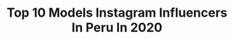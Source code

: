 ---
title: Top 10 Models Instagram Influencers In Peru In 2020
description: >-
  Find top models Instagram influencers in Peru in 2020. Most popular hashtags: #peru #love #peruana #photography.
platform: Instagram
profiles:
  - username: "brisabraunl"
    fullname: >-
      Brisa Braun Lara 🌞
    location: "Peru"
    followers: 5377
    engagement: 1618
    commentsToLikes: 0.051928
    id: ck6ti4oe401570j71jif3dfqp
    verified: false
    hashtags: "#photography, #instagram, #keepgoing, #hambre"
  - username: "sofiacajo"
    fullname: >-
      Sofía Cajo
    location: "Peru"
    followers: 28581
    engagement: 210
    commentsToLikes: 0.053831
    id: ck8szk24noqwm0j780bcd07tz
    verified: false
    hashtags: "#tip, #viaje, #xenotes, #queque"
  - username: "stephanniecarhuas"
    fullname: >-
      Stephannie Carhuas
    location: "Peru"
    followers: 6763
    engagement: 826
    commentsToLikes: 0.034239
    id: ck6ti4phc016g0j71k9bcpkg0
    verified: false
    hashtags: ""
  - username: "janetleyvany"
    fullname: >-
      Janet Leyva
    location: "Peru"
    followers: 16653
    engagement: 614
    commentsToLikes: 0.043512
    id: ck5zxhxk481jx0i14zxx3e88l
    verified: false
    hashtags: "#model, #latina, #summervibes, #monday"
  - username: "alinavargasoficial"
    fullname: >-
      Alina Vargas
    location: "Peru"
    followers: 54839
    engagement: 131
    commentsToLikes: 0.043165
    id: ck5hrz88ovqg20i117e157vdq
    verified: false
    hashtags: "#madre, #felicidad, #sensualidad, #merenguequealoca"
  - username: "x_haro_x"
    fullname: >-
      haro @ Anime Impulse
    location: "Peru"
    followers: 21344
    engagement: 196
    commentsToLikes: 0.038450
    id: ck8t5fys2a1mk0j782fr55o4r
    verified: false
    hashtags: "#beautycreations, #alldressedup, #lulabites, #hellokittylover"
  - username: "romilozano"
    fullname: >-
      Romina Lozano
    location: "Peru"
    followers: 366190
    engagement: 316
    commentsToLikes: 0.008265
    id: ck5q3jtc4l2rq0i1108tocg6e
    verified: true
    hashtags: "#publicidad"
  - username: "angelicanicole157"
    fullname: >-
      Angelica Vargas Vasquez
    location: "Peru"
    followers: 4113
    engagement: 1284
    commentsToLikes: 0.038324
    id: ck0vymv764s8m0i19nhv07hv8
    verified: false
    hashtags: ""
  - username: "bearodriguez2"
    fullname: >-
      Beatriz Rodríguez Aldaz
    location: "Peru"
    followers: 15338
    engagement: 422
    commentsToLikes: 0.038687
    id: ck6u90ar3uqe00j719lzqtvbh
    verified: false
    hashtags: "#peruvianmodel, #calihouse, #cuarentena, #row4row"
  - username: "ariannabardalez"
    fullname: >-
      Arianna 👑
    location: "Peru"
    followers: 5786
    engagement: 1087
    commentsToLikes: 0.014764
    id: ck5bxw19soipz0i11u7ca3p8w
    verified: false
    hashtags: "#yomequedoencasa, #dress, #photooftheday, #makeup"
---